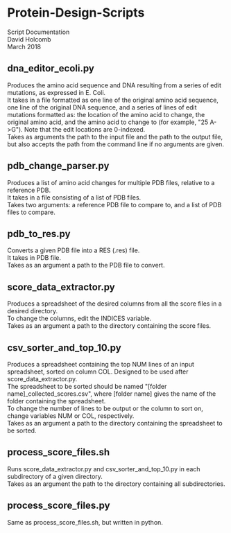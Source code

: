 # Protein-Design-Scripts
Script Documentation  
David Holcomb  
March 2018

## dna_editor_ecoli.py
Produces the amino acid sequence and DNA resulting from a series of edit mutations, as expressed in E. Coli.  
It takes in a file formatted as one line of the original amino acid sequence, one line of the original DNA sequence, and a series of lines of edit mutations formatted as: the location of the amino acid to change, the original amino acid, and the amino acid to change to (for example, "25 A->G"). Note that the edit locations are 0-indexed.  
Takes as arguments the path to the input file and the path to the output file, but also accepts the path from the command line if no arguments are given.

## pdb_change_parser.py
Produces a list of amino acid changes for multiple PDB files, relative to a reference PDB.  
It takes in a file consisting of a list of PDB files.  
Takes two arguments: a reference PDB file to compare to, and a list of PDB files to compare.

## pdb_to_res.py
Converts a given PDB file into a RES (.res) file.  
It takes in PDB file.  
Takes as an argument a path to the PDB file to convert.

## score_data_extractor.py
Produces a spreadsheet of the desired columns from all the score files in a desired directory.  
To change the columns, edit the INDICES variable.  
Takes as an argument a path to the directory containing the score files.

## csv_sorter_and_top_10.py
Produces a spreadsheet containing the top NUM lines of an input spreadsheet, sorted on column COL. Designed to be used after score_data_extractor.py.  
The spreadsheet to be sorted should be named "[folder name]_collected_scores.csv", where [folder name] gives the name of the folder containing the spreadsheet.  
To change the number of lines to be output or the column to sort on, change variables NUM or COL, respectively.  
Takes as an argument a path to the directory containing the spreadsheet to be sorted.

## process_score_files.sh
Runs score_data_extractor.py and csv_sorter_and_top_10.py in each subdirectory of a given directory.  
Takes as an argument the path to the directory containing all subdirectories.

## process_score_files.py
Same as process_score_files.sh, but written in python.